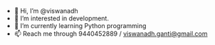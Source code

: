 - 👋 Hi, I’m @viswanadh
- 👀 I’m interested in development.
- 🌱 I’m currently learning Python programming
- 📫 Reach me through 9440452889 / viswanadh.ganti@gmail.com

<!---
viswanadh01/viswanadh01 is a ✨ special ✨ repository because its `README.md` (this file) appears on your GitHub profile.
You can click the Preview link to take a look at your changes.
--->
